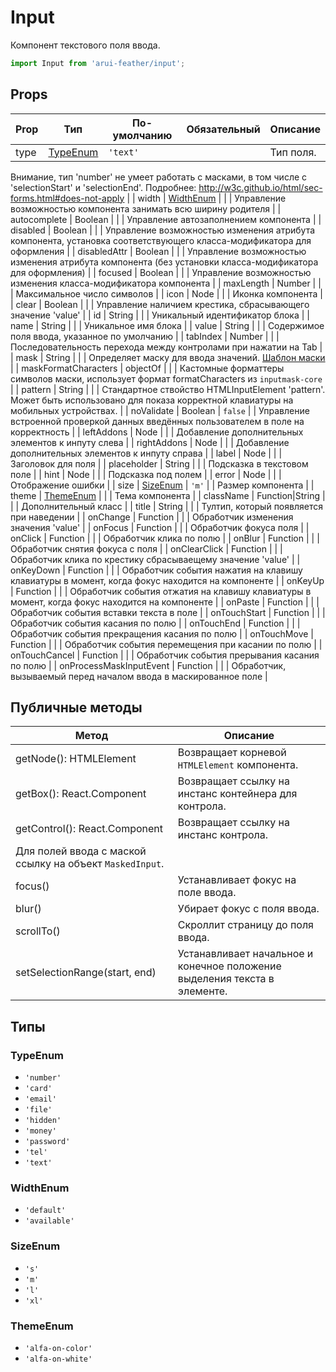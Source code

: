 # Input

Компонент текстового поля ввода.

```javascript
import Input from 'arui-feather/input';
```




## Props


| Prop  | Тип  | По-умолчанию | Обязательный | Описание |
| ----- | ---- | ------------ | ------------ |----------|
| type | [TypeEnum](#TypeEnum) | `'text'`  |  | Тип поля.
Внимание, тип 'number' не умеет работать с масками, в том числе с 'selectionStart' и 'selectionEnd'.
Подробнее: http://w3c.github.io/html/sec-forms.html#does-not-apply |
| width | [WidthEnum](#WidthEnum) |  |  | Управление возможностью компонента занимать всю ширину родителя |
| autocomplete | Boolean |  |  | Управление автозаполнением компонента |
| disabled | Boolean |  |  | Управление возможностью изменения атрибута компонента, установка соответствующего класса-модификатора для оформления |
| disabledAttr | Boolean |  |  | Управление возможностью изменения атрибута компонента (без установки класса-модификатора для оформления) |
| focused | Boolean |  |  | Управление возможностью изменения класса-модификатора компонента |
| maxLength | Number |  |  | Максимальное число символов |
| icon | Node |  |  | Иконка компонента |
| clear | Boolean |  |  | Управление наличием крестика, сбрасывающего значение 'value' |
| id | String |  |  | Уникальный идентификатор блока |
| name | String |  |  | Уникальное имя блока |
| value | String |  |  | Содержимое поля ввода, указанное по умолчанию |
| tabIndex | Number |  |  | Последовательность перехода между контролами при нажатии на Tab |
| mask | String |  |  | Определяет маску для ввода значений. [Шаблон маски](https://github.com/insin/inputmask-core#pattern) |
| maskFormatCharacters | objectOf |  |  | Кастомные форматтеры символов маски, использует формат formatCharacters из `inputmask-core` |
| pattern | String |  |  | Стандартное ствойство HTMLInputElement 'pattern'. Может быть использовано для показа корректной клавиатуры на мобильных устройствах. |
| noValidate | Boolean | `false`  |  | Управление встроенной проверкой данных введённых пользователем в поле на корректность |
| leftAddons | Node |  |  | Добавление дополнительных элементов к инпуту слева |
| rightAddons | Node |  |  | Добавление дополнительных элементов к инпуту справа |
| label | Node |  |  | Заголовок для поля |
| placeholder | String |  |  | Подсказка в текстовом поле |
| hint | Node |  |  | Подсказка под полем |
| error | Node |  |  | Отображение ошибки |
| size | [SizeEnum](#SizeEnum) | `'m'`  |  | Размер компонента |
| theme | [ThemeEnum](#ThemeEnum) |  |  | Тема компонента |
| className | Function\|String |  |  | Дополнительный класс |
| title | String |  |  | Тултип, который появляется при наведении |
| onChange | Function |  |  | Обработчик изменения значения 'value' |
| onFocus | Function |  |  | Обработчик фокуса поля |
| onClick | Function |  |  | Обработчик клика по полю |
| onBlur | Function |  |  | Обработчик снятия фокуса с поля |
| onClearClick | Function |  |  | Обработчик клика по крестику сбрасываещему значение 'value' |
| onKeyDown | Function |  |  | Обработчик события нажатия на клавишу клавиатуры в момент, когда фокус находится на компоненте |
| onKeyUp | Function |  |  | Обработчик события отжатия на клавишу клавиатуры в момент, когда фокус находится на компоненте |
| onPaste | Function |  |  | Обработчик события вставки текста в поле |
| onTouchStart | Function |  |  | Обработчик события касания по полю |
| onTouchEnd | Function |  |  | Обработчик события прекращения касания по полю |
| onTouchMove | Function |  |  | Обработчик события перемещения при касании по полю |
| onTouchCancel | Function |  |  | Обработчик события прерывания касания по полю |
| onProcessMaskInputEvent | Function |  |  | Обработчик, вызываемый перед началом ввода в маскированное поле |





## Публичные методы
| Метод  | Описание |
| ------ | -------- |
| getNode(): HTMLElement | Возвращает корневой `HTMLElement` компонента. |
| getBox(): React.Component | Возвращает ссылку на инстанс контейнера для контрола. |
| getControl(): React.Component | Возвращает ссылку на инстанс контрола.
Для полей ввода с маской ссылку на объект `MaskedInput`. |
| focus() | Устанавливает фокус на поле ввода. |
| blur() | Убирает фокус с поля ввода. |
| scrollTo() | Скроллит страницу до поля ввода. |
| setSelectionRange(start, end) | Устанавливает начальное и конечное положение выделения текста в элементе. |





## Типы






### <a id="TypeEnum"></a>TypeEnum

 * `'number'`
 * `'card'`
 * `'email'`
 * `'file'`
 * `'hidden'`
 * `'money'`
 * `'password'`
 * `'tel'`
 * `'text'`


### <a id="WidthEnum"></a>WidthEnum

 * `'default'`
 * `'available'`


### <a id="SizeEnum"></a>SizeEnum

 * `'s'`
 * `'m'`
 * `'l'`
 * `'xl'`


### <a id="ThemeEnum"></a>ThemeEnum

 * `'alfa-on-color'`
 * `'alfa-on-white'`



